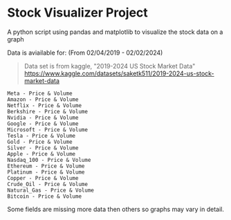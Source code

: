 # Stock Visualizer Project
A python script using pandas and matplotlib to visualize the stock data on a graph

Data is aviailable for: (From 02/04/2019 - 02/02/2024)
> Data set is from kaggle, "2019-2024 US Stock Market Data" 
 >   https://www.kaggle.com/datasets/saketk511/2019-2024-us-stock-market-data

    Meta - Price & Volume
    Amazon - Price & Volume
    Netflix - Price & Volume
    Berkshire - Price & Volume
    Nvidia - Price & Volume
    Google - Price & Volume
    Microsoft - Price & Volume
    Tesla - Price & Volume
    Gold - Price & Volume
    Silver - Price & Volume
    Apple - Price & Volume
    Nasdaq_100 - Price & Volume
    Ethereum - Price & Volume
    Platinum - Price & Volume
    Copper - Price & Volume
    Crude_Oil - Price & Volume
    Natural_Gas - Price & Volume
    Bitcoin - Price & Volume

Some fields are missing more data then others so graphs may vary in detail.
